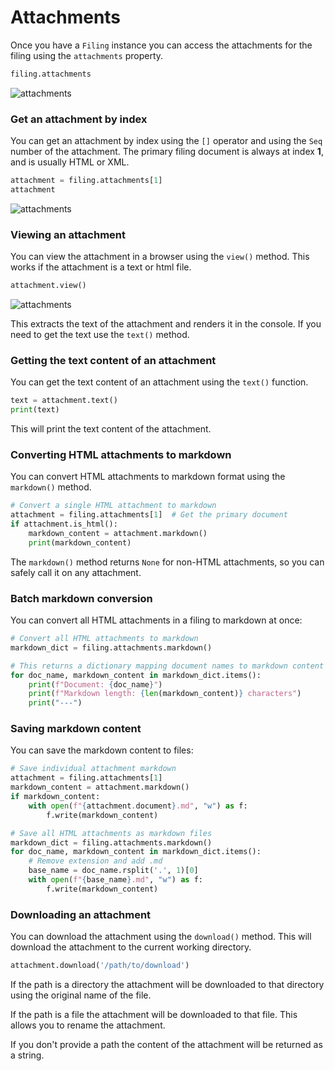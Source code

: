 # Attachments

Once you have a `Filing` instance you can access the attachments for the filing using the `attachments` property.

```python
filing.attachments
```

![attachments](https://raw.githubusercontent.com/dgunning/edgartools/main/docs/images/attachments.png)

### Get an attachment by index
You can get an attachment by index using the `[]` operator and using the `Seq` number of the attachment.
The primary filing document is always at index **1**, and is usually HTML or XML.

```python
attachment = filing.attachments[1]
attachment
```

![attachments](https://raw.githubusercontent.com/dgunning/edgartools/main/docs/images/snowflake-attachments.png)


### Viewing an attachment

You can view the attachment in a browser using the `view()` method. This works if the attachment is a text or html file.

```python
attachment.view()
```
![attachments](https://raw.githubusercontent.com/dgunning/edgartools/main/docs/images/view-attachment.png)

This extracts the text of the attachment and renders it in the console. If you need to get the text use the `text()` method.

### Getting the text content of an attachment

You can get the text content of an attachment using the `text()` function.

```python
text = attachment.text()
print(text)
```

This will print the text content of the attachment.

### Converting HTML attachments to markdown

You can convert HTML attachments to markdown format using the `markdown()` method.

```python
# Convert a single HTML attachment to markdown
attachment = filing.attachments[1]  # Get the primary document
if attachment.is_html():
    markdown_content = attachment.markdown()
    print(markdown_content)
```

The `markdown()` method returns `None` for non-HTML attachments, so you can safely call it on any attachment.

### Batch markdown conversion

You can convert all HTML attachments in a filing to markdown at once:

```python
# Convert all HTML attachments to markdown
markdown_dict = filing.attachments.markdown()

# This returns a dictionary mapping document names to markdown content
for doc_name, markdown_content in markdown_dict.items():
    print(f"Document: {doc_name}")
    print(f"Markdown length: {len(markdown_content)} characters")
    print("---")
```

### Saving markdown content

You can save the markdown content to files:

```python
# Save individual attachment markdown
attachment = filing.attachments[1]
markdown_content = attachment.markdown()
if markdown_content:
    with open(f"{attachment.document}.md", "w") as f:
        f.write(markdown_content)

# Save all HTML attachments as markdown files
markdown_dict = filing.attachments.markdown()
for doc_name, markdown_content in markdown_dict.items():
    # Remove extension and add .md
    base_name = doc_name.rsplit('.', 1)[0]
    with open(f"{base_name}.md", "w") as f:
        f.write(markdown_content)
```


### Downloading an attachment

You can download the attachment using the `download()` method. This will download the attachment to the current working directory.

```python
attachment.download('/path/to/download')
```

If the path is a directory the attachment will be downloaded to that directory using the original name of the file.

If the path is a file the attachment will be downloaded to that file. This allows you to rename the attachment.

If you don't provide a path the content of the attachment will be returned as a string.




